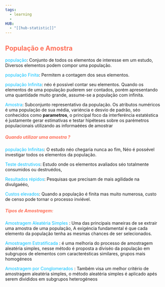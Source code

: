 ```yaml
---
tags:
  - learning
  - 
HUB:
  - "[[hub-statistic]]"
---
```



## <font color = #FF6E57>População e Amostra</font>

<font color = 00bfff>população</font>: Conjunto de todos os elementos de interesse em um estudo, Diversos elementos podem compor uma população.

<font color = 00bfff>população Finita</font>: Permitem a contagem dos seus elementos.

<font color = 00bfff>população Infinita</font>: néo é possivel contar seu elementos.
Quando os elementos de uma população puderem ser contados, porém apresentando uma quantidade muito grande, assume-se a população com infinita.


<font color = 00bfff>Amostra</font>: Subconjunto representativo da população.
Os atributos numéricos é uma população de sua média, variéncia e desvio de padrão, séo conhecidos como **parametros**, o principal foco da interferéncia estatéstica é justamente gerar estimativas e testar hipéteses sobre os parémetros populacionais utilizando as informaéées de amostrar


##### <font color = #FF6E57> Quando utilizar uma amostra ?</font>

<font color = 00bfff>população Infinitas</font>: O estudo néo chegaria nunca ao fim, Néo é possével investigar todos os elementos da população.

<font color = 00bfff>Teste destrutivos</font>: Estudo onde os elementos avaliados séo totalmente consumidos ou destruédos, 

<font color = 00bfff>Resultados répidos</font>: Pesquisas que precisam de mais agilidade na divulgaééo, 

<font color = 00bfff>Custos elevados</font>: Quando a população é finita mas muito numerosa, custo de censo pode tornar o processo inviével.

##### <font color = #FF6E57>Tipos de Amostragem: </font>

<font color = 00bfff>Amostragem Aleatéria Simples</font> : Uma das principais maneiras de se extrair uma amostra de uma população, A exigéncia fundamental é que cada elemento da população tenha as mesmas chances de ser selecionados.

<font color = 00bfff>Amostragem Estratificada</font> : é uma melhoria do processo de amostragem aleatéria simples, nesse método é proposta a diviséo da população em subgrupos de elementos com caracterésticas similares, grupos mais homogéneos

<font color = 00bfff>Amostragem por Conglomerados</font> : Também visa um melhor critério de amostragem aleatéria simples,  o método aleatéria simples é aplicado apés serem divididos em subgrupos heterogéneos 
